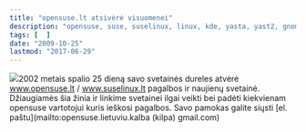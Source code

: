 ```yaml
---
title: "opensuse.lt atsivėrė visuomenei"
description: "opensuse, suse, suselinux, linux, kde, yasta, yast2, gnome, pagalba, suse, novell, opensuse linux, linux unleashed, download, gnu, system, operating system"
tags: [  ]
date: "2009-10-25"
lastmod: "2017-06-29"
---
```

![](/images/stories/naujienos.png)2002 metais spalio 25 dieną savo svetainės dureles atvėrė www.opensuse.lt / www.suselinux.lt pagalbos ir naujienų svetainė. Džiaugiamės šia žinia ir linkime svetainei ilgai veikti bei padėti kiekvienam opensuse vartotojui kuris ieškosi pagalbos. Savo pamokas galite siųsti [el. paštu](mailto:opensuse.lietuviu.kalba (kilpa) gmail.com)
